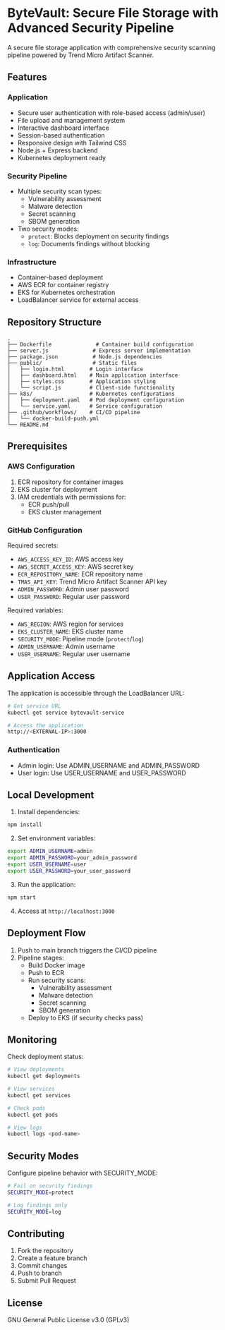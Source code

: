 # ByteVault: Secure File Storage with Advanced Security Pipeline

A secure file storage application with comprehensive security scanning pipeline powered by Trend Micro Artifact Scanner.

## Features

### Application
- Secure user authentication with role-based access (admin/user)
- File upload and management system
- Interactive dashboard interface
- Session-based authentication
- Responsive design with Tailwind CSS
- Node.js + Express backend
- Kubernetes deployment ready

### Security Pipeline
- Multiple security scan types:
  - Vulnerability assessment
  - Malware detection
  - Secret scanning
  - SBOM generation
- Two security modes:
  - `protect`: Blocks deployment on security findings
  - `log`: Documents findings without blocking

### Infrastructure
- Container-based deployment
- AWS ECR for container registry
- EKS for Kubernetes orchestration
- LoadBalancer service for external access

## Repository Structure
```
.
├── Dockerfile              # Container build configuration
├── server.js              # Express server implementation
├── package.json           # Node.js dependencies
├── public/                # Static files
│   ├── login.html        # Login interface
│   ├── dashboard.html    # Main application interface
│   ├── styles.css        # Application styling
│   └── script.js         # Client-side functionality
├── k8s/                  # Kubernetes configurations
│   ├── deployment.yaml   # Pod deployment configuration
│   └── service.yaml      # Service configuration
├── .github/workflows/    # CI/CD pipeline
│   └── docker-build-push.yml
└── README.md
```

## Prerequisites

### AWS Configuration
1. ECR repository for container images
2. EKS cluster for deployment
3. IAM credentials with permissions for:
   - ECR push/pull
   - EKS cluster management

### GitHub Configuration
Required secrets:
- `AWS_ACCESS_KEY_ID`: AWS access key
- `AWS_SECRET_ACCESS_KEY`: AWS secret key
- `ECR_REPOSITORY_NAME`: ECR repository name
- `TMAS_API_KEY`: Trend Micro Artifact Scanner API key
- `ADMIN_PASSWORD`: Admin user password
- `USER_PASSWORD`: Regular user password

Required variables:
- `AWS_REGION`: AWS region for services
- `EKS_CLUSTER_NAME`: EKS cluster name
- `SECURITY_MODE`: Pipeline mode (`protect`/`log`)
- `ADMIN_USERNAME`: Admin username
- `USER_USERNAME`: Regular user username

## Application Access

The application is accessible through the LoadBalancer URL:
```bash
# Get service URL
kubectl get service bytevault-service

# Access the application
http://<EXTERNAL-IP>:3000
```

### Authentication
- Admin login: Use ADMIN_USERNAME and ADMIN_PASSWORD
- User login: Use USER_USERNAME and USER_PASSWORD

## Local Development

1. Install dependencies:
```bash
npm install
```

2. Set environment variables:
```bash
export ADMIN_USERNAME=admin
export ADMIN_PASSWORD=your_admin_password
export USER_USERNAME=user
export USER_PASSWORD=your_user_password
```

3. Run the application:
```bash
npm start
```

4. Access at `http://localhost:3000`

## Deployment Flow

1. Push to main branch triggers the CI/CD pipeline
2. Pipeline stages:
   - Build Docker image
   - Push to ECR
   - Run security scans:
     - Vulnerability assessment
     - Malware detection
     - Secret scanning
     - SBOM generation
   - Deploy to EKS (if security checks pass)

## Monitoring

Check deployment status:
```bash
# View deployments
kubectl get deployments

# View services
kubectl get services

# Check pods
kubectl get pods

# View logs
kubectl logs <pod-name>
```

## Security Modes

Configure pipeline behavior with SECURITY_MODE:
```bash
# Fail on security findings
SECURITY_MODE=protect

# Log findings only
SECURITY_MODE=log
```

## Contributing

1. Fork the repository
2. Create a feature branch
3. Commit changes
4. Push to branch
5. Submit Pull Request

## License

GNU General Public License v3.0 (GPLv3)
